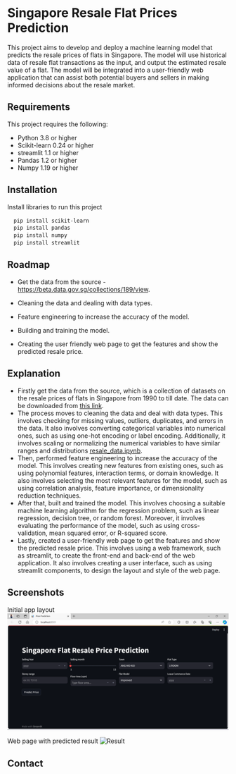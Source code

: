 
# Singapore Resale Flat Prices Prediction

This project aims to develop and deploy a machine learning model that predicts the resale prices of flats in Singapore. The model will use historical data of resale flat transactions as the input, and output the estimated resale value of a flat. The model will be integrated into a user-friendly web application that can assist both potential buyers and sellers in making informed decisions about the resale market.


## Requirements
This project requires the following:

- Python 3.8 or higher
- Scikit-learn 0.24 or higher
- streamlit 1.1 or higher
- Pandas 1.2 or higher
- Numpy 1.19 or higher
## Installation

Install libraries to run this project

```bash
  pip install scikit-learn
  pip install pandas
  pip install numpy
  pip install streamlit
```
    
## Roadmap

- Get the data from the source - https://beta.data.gov.sg/collections/189/view.

- Cleaning the data and dealing with data types.

- Feature engineering to increase the accuracy of the model.
- Building and training the model.
- Creating the user friendly web page to get the features and show the predicted resale price.


## Explanation

- Firstly get the data from the source, which is a collection of datasets on the resale prices of flats in Singapore from 1990 to till date. The data can be downloaded from [this link](https://www.analyticsvidhya.com/blog/2021/04/steps-to-complete-a-machine-learning-project/).
- The process moves to cleaning the data and deal with data types. This involves checking for missing values, outliers, duplicates, and errors in the data. It also involves converting categorical variables into numerical ones, such as using one-hot encoding or label encoding. Additionally, it involves scaling or normalizing the numerical variables to have similar ranges and distributions [resale_data.ipynb](https://github.com/HemachandarAravamuthan/Singapore_Flat_ResalePrices_Predicting/blob/main/resale_data.ipynb).
- Then, performed feature engineering to increase the accuracy of the model. This involves creating new features from existing ones, such as using polynomial features, interaction terms, or domain knowledge. It also involves selecting the most relevant features for the model, such as using correlation analysis, feature importance, or dimensionality reduction techniques.
- After that, built and trained the model. This involves choosing a suitable machine learning algorithm for the regression problem, such as linear regression, decision tree, or random forest. Moreover, it involves evaluating the performance of the model, such as using cross-validation, mean squared error, or R-squared score.
- Lastly, created a user-friendly web page to get the features and show the predicted resale price. This involves using a web framework, such as streamlit, to create the front-end and back-end of the web application. It also involves creating a user interface, such as using streamlit components, to design the layout and style of the web page.

## Screenshots

Initial app layout
![App layout](https://github.com/MdAarif360/DS_Singapore-Resale-Flat-Prices-Predicting/blob/15dfe320c284b3266a9da8cd3032ae953285cb59/assets/Input.png)



Web page with predicted result
![Result](https://github.com/HemachandarAravamuthan/Singapore_Flat_ResalePrices_Predicting/assets/141393571/6e802c92-610e-4218-801e-b95660a712ae)
## Contact
